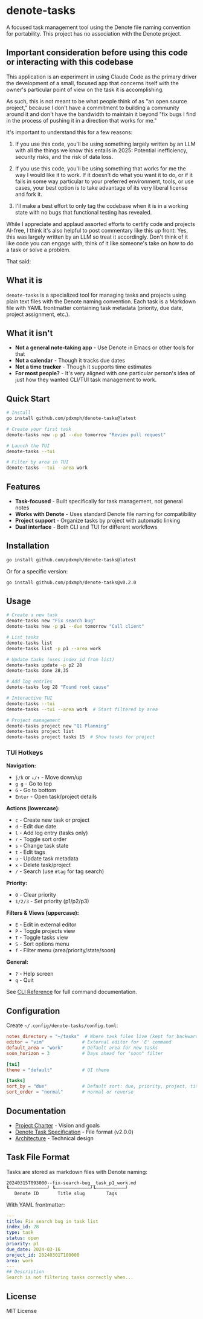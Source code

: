 # denote-tasks

A focused task management tool using the Denote file naming convention for portability. This project has no association with the Denote project.

## Important consideration before using this code or interacting with this codebase

This application is an experiment in using Claude Code as the primary driver the development of a small, focused app that concerns itself with the owner's particular point of view on the task it is accomplishing.

As such, this is not meant to be what people think of as "an open source project," because I don't have a commitment to building a community around it and don't have the bandwidth to maintain it beyond "fix bugs I find in the process of pushing it in a direction that works for me."

It's important to understand this for a few reasons:

1. If you use this code, you'll be using something largely written by an LLM with all the things we know this entails in 2025: Potential inefficiency, security risks, and the risk of data loss.

2. If you use this code, you'll be using something that works for me the way I would like it to work. If it doesn't do what you want it to do, or if it fails in some way particular to your preferred environment, tools, or use cases, your best option is to take advantage of its very liberal license and fork it.

3. I'll make a best effort to only tag the codebase when it is in a working state with no bugs that functional testing has revealed.

While I appreciate and applaud assorted efforts to certify code and projects AI-free, I think it's also helpful to post commentary like this up front: Yes, this was largely written by an LLM so treat it accordingly. Don't think of it like code you can engage with, think of it like someone's take on how to do a task or solve a problem.

That said:

## What it is

`denote-tasks` is a specialized tool for managing tasks and projects using plain text files with the Denote naming convention. Each task is a Markdown file with YAML frontmatter containing task metadata (priority, due date, project assignment, etc.).

## What it isn't

- **Not a general note-taking app** - Use Denote in Emacs or other tools for that
- **Not a calendar** - Though it tracks due dates
- **Not a time tracker** - Though it supports time estimates
- **For most people?** - It's very aligned with one particular person's idea of just how they wanted CLI/TUI task management to work.

## Quick Start

```bash
# Install
go install github.com/pdxmph/denote-tasks@latest

# Create your first task
denote-tasks new -p p1 --due tomorrow "Review pull request"

# Launch the TUI
denote-tasks --tui

# Filter by area in TUI
denote-tasks --tui --area work
```

## Features

- **Task-focused** - Built specifically for task management, not general notes
- **Works with Denote** - Uses standard Denote file naming for compatibility
- **Project support** - Organize tasks by project with automatic linking
- **Dual interface** - Both CLI and TUI for different workflows

## Installation

```bash
go install github.com/pdxmph/denote-tasks@latest
```

Or for a specific version:

```bash
go install github.com/pdxmph/denote-tasks@v0.2.0
```

## Usage

```bash
# Create a new task
denote-tasks new "Fix search bug"
denote-tasks new -p p1 --due tomorrow "Call client"

# List tasks
denote-tasks list
denote-tasks list -p p1 --area work

# Update tasks (uses index_id from list)
denote-tasks update -p p2 28
denote-tasks done 28,35

# Add log entries
denote-tasks log 28 "Found root cause"

# Interactive TUI
denote-tasks --tui
denote-tasks --tui --area work  # Start filtered by area

# Project management
denote-tasks project new "Q1 Planning"
denote-tasks project list
denote-tasks project tasks 15  # Show tasks for project
```

### TUI Hotkeys

**Navigation:**

- `j/k` or `↓/↑` - Move down/up
- `g g` - Go to top
- `G` - Go to bottom
- `Enter` - Open task/project details

**Actions (lowercase):**

- `c` - Create new task or project
- `d` - Edit due date
- `l` - Add log entry (tasks only)
- `r` - Toggle sort order
- `s` - Change task state
- `t` - Edit tags
- `u` - Update task metadata
- `x` - Delete task/project
- `/` - Search (use `#tag` for tag search)

**Priority:**

- `0` - Clear priority
- `1/2/3` - Set priority (p1/p2/p3)

**Filters & Views (uppercase):**

- `E` - Edit in external editor
- `P` - Toggle projects view
- `T` - Toggle tasks view
- `S` - Sort options menu
- `f` - Filter menu (area/priority/state/soon)

**General:**

- `?` - Help screen
- `q` - Quit

See [CLI Reference](docs/CLI_REFERENCE.md) for full command documentation.

## Configuration

Create `~/.config/denote-tasks/config.toml`:

```toml
notes_directory = "~/tasks"  # Where task files live (kept for backward compatibility)
editor = "vim"              # External editor for 'E' command
default_area = "work"       # Default area for new tasks
soon_horizon = 3            # Days ahead for "soon" filter

[tui]
theme = "default"           # UI theme

[tasks]
sort_by = "due"             # Default sort: due, priority, project, title, created
sort_order = "normal"       # normal or reverse
```

## Documentation

- [Project Charter](PROJECT_CHARTER.md) - Vision and goals
- [Denote Task Specification](docs/DENOTE_TASK_SPEC.md) - File format (v2.0.0)
- [Architecture](docs/UNIFIED_ARCHITECTURE.md) - Technical design

## Task File Format

Tasks are stored as markdown files with Denote naming:

```
20240315T093000--fix-search-bug__task_p1_work.md
┗──────────────┘ ┗─────────────┘┗───────────┘
   Denote ID       Title slug        Tags
```

With YAML frontmatter:

```yaml
---
title: Fix search bug in task list
index_id: 28
type: task
status: open
priority: p1
due_date: 2024-03-16
project_id: 20240301T100000
area: work
---
## Description
Search is not filtering tasks correctly when...
```

## License

MIT License
